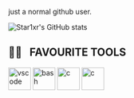 
just a normal github user.

![Star1xr's GitHub stats](https://github-readme-stats.vercel.app/api?username=Star1xr&show_icons=true&theme=transparent)

<h2> 👨‍💻 &nbsp; FAVOURITE TOOLS</h2>
<p align="left">
<img src="https://cdn.jsdelivr.net/gh/devicons/devicon/icons/vscode/vscode-original.svg" alt="vscode" width="45" height="45"/>
<img src="https://cdn.jsdelivr.net/gh/devicons/devicon/icons/bash/bash-original.svg" alt="bash" width="45" height="45"/>
<img src="https://cdn.jsdelivr.net/gh/devicons/devicon/icons/c++/c++-original.svg" alt="c" width="45" height="45"/>
<img src="https://cdn.jsdelivr.net/gh/devicons/devicon/icons/c#/c#-original.svg" alt="c" width="45" height="45"/>
